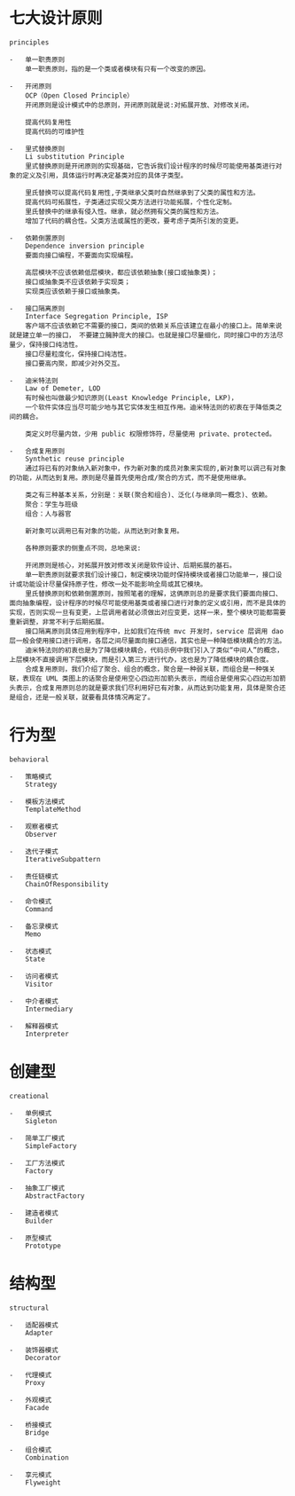 # 七大设计原则
    principles
    
    -   单一职责原则
        单一职责原则，指的是一个类或者模块有只有一个改变的原因。
        
    -   开闭原则
        OCP（Open Closed Principle）
        开闭原则是设计模式中的总原则，开闭原则就是说:对拓展开放、对修改关闭。
        
        提高代码复用性
        提高代码的可维护性
    
    -   里式替换原则
        Li substitution Principle
        里式替换原则是开闭原则的实现基础，它告诉我们设计程序的时候尽可能使用基类进行对象的定义及引用，具体运行时再决定基类对应的具体子类型。
        
        里氏替换可以提高代码复用性,子类继承父类时自然继承到了父类的属性和方法。
        提高代码可拓展性，子类通过实现父类方法进行功能拓展，个性化定制。
        里氏替换中的继承有侵入性。继承，就必然拥有父类的属性和方法。
        增加了代码的耦合性。父类方法或属性的更改，要考虑子类所引发的变更。
        
    -   依赖倒置原则
        Dependence inversion principle
        要面向接口编程，不要面向实现编程。
        
        高层模块不应该依赖低层模块，都应该依赖抽象(接口或抽象类)；
        接口或抽象类不应该依赖于实现类；
        实现类应该依赖于接口或抽象类。
        
    -   接口隔离原则
        Interface Segregation Principle, ISP
        客户端不应该依赖它不需要的接口，类间的依赖关系应该建立在最小的接口上。简单来说就是建立单一的接口， 不要建立臃肿庞大的接口。也就是接口尽量细化，同时接口中的方法尽量少，保持接口纯洁性。
        接口尽量粒度化，保持接口纯洁性。
        接口要高内聚，即减少对外交互。
        
    -   迪米特法则
        Law of Demeter, LOD
        有时候也叫做最少知识原则(Least Knowledge Principle, LKP)，
        一个软件实体应当尽可能少地与其它实体发生相互作用。迪米特法则的初衷在于降低类之间的耦合。
        
        类定义时尽量内敛，少用 public 权限修饰符，尽量使用 private、protected。
        
    -   合成复用原则
        Synthetic reuse principle
        通过将已有的对象纳入新对象中，作为新对象的成员对象来实现的,新对象可以调己有对象的功能，从而达到复用。原则是尽量首先使用合成/聚合的方式，而不是使用继承。
        
        类之有三种基本关系，分别是：关联(聚合和组合)、泛化(与继承同一概念)、依赖。
        聚合：学生与班级
        组合：人与器官
        
        新对象可以调用已有对象的功能，从而达到对象复用。

        各种原则要求的侧重点不同，总地来说:
        
        开闭原则是核心，对拓展开放对修改关闭是软件设计、后期拓展的基石。
        单一职责原则就要求我们设计接口，制定模块功能时保持模块或者接口功能单一，接口设计或功能设计尽量保持原子性，修改一处不能影响全局或其它模块。
        里氏替换原则和依赖倒置原则，按照笔者的理解，这俩原则总的是要求我们要面向接口、面向抽象编程，设计程序的时候尽可能使用基类或者接口进行对象的定义或引用，而不是具体的实现，否则实现一旦有变更，上层调用者就必须做出对应变更，这样一来，整个模块可能都需要重新调整，非常不利于后期拓展。
        接口隔离原则具体应用到程序中，比如我们在传统 mvc 开发时，service 层调用 dao 层一般会使用接口进行调用，各层之间尽量面向接口通信，其实也是一种降低模块耦合的方法。
        迪米特法则的初衷也是为了降低模块耦合，代码示例中我们引入了类似“中间人”的概念，上层模块不直接调用下层模块，而是引入第三方进行代办，这也是为了降低模块的耦合度。
        合成复用原则，我们介绍了聚合、组合的概念，聚合是一种弱关联，而组合是一种强关联，表现在 UML 类图上的话聚合是使用空心四边形加箭头表示，而组合是使用实心四边形加箭头表示，合成复用原则总的就是要求我们尽利用好已有对象，从而达到功能复用，具体是聚合还是组合，还是一般关联，就要看具体情况再定了。
    

# 行为型
    behavioral
    
    -   策略模式
        Strategy
        
    -   模板方法模式
        TemplateMethod
    
    -   观察者模式
        Observer
    
    -   迭代子模式
        IterativeSubpattern
    
    -   责任链模式
        ChainOfResponsibility
        
    -   命令模式
        Command
    
    -   备忘录模式
        Memo
    
    -   状态模式
        State
        
    -   访问者模式
        Visitor
        
    -   中介者模式
        Intermediary
        
    -   解释器模式
        Interpreter

# 创建型
    creational
    
    -   单例模式
        Sigleton
        
    -   简单工厂模式
        SimpleFactory
        
    -   工厂方法模式
        Factory
        
    -   抽象工厂模式
        AbstractFactory
    
    -   建造者模式
        Builder
        
    -   原型模式
        Prototype
        
# 结构型
    structural
    
    -   适配器模式
        Adapter
    
    -   装饰器模式
        Decorator
        
    -   代理模式
        Proxy
    
    -   外观模式
        Facade
    
    -   桥接模式
        Bridge
    
    -   组合模式
        Combination
        
    -   享元模式
        Flyweight
